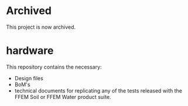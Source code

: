 # Archived
This project is now archived.

# hardware
This repository contains the necessary:
- Design files 
- BoM's  
- technical documents 
for replicating any of the tests released with the FFEM Soil or FFEM Water product suite.

